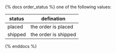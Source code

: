 {% docs order_status %}
one of the following values:

| status  | defination           |
|---------|----------------------|
| placed  | the order is placed  |
| shipped | the order is shipped |

{% enddocs %}